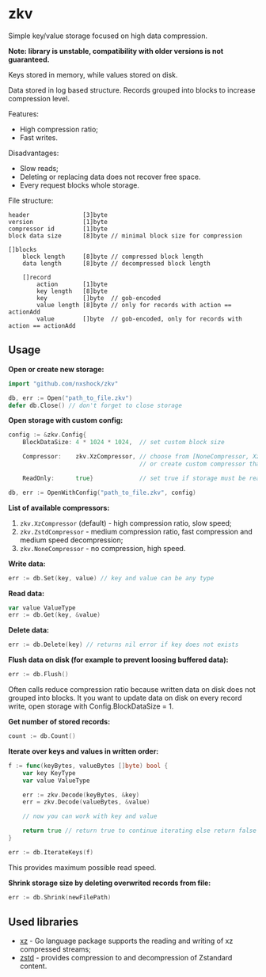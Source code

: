 # zkv

Simple key/value storage focused on high data compression.

**Note: library is unstable, compatibility with older versions is not guaranteed.**

Keys stored in memory, while values stored on disk.

Data stored in log based structure. Records grouped into blocks to increase compression level.

Features:
* High compression ratio;
* Fast writes.

Disadvantages:
* Slow reads;
* Deleting or replacing data does not recover free space.
* Every request blocks whole storage.

File structure:
```
header               [3]byte
version              [1]byte
compressor id        [1]byte
block data size      [8]byte // minimal block size for compression

[]blocks
	block length     [8]byte // compressed block length
	data length      [8]byte // decompressed block length

	[]record
		action       [1]byte
		key length   [8]byte
		key          []byte  // gob-encoded
		value length [8]byte // only for records with action == actionAdd
		value        []byte  // gob-encoded, only for records with action == actionAdd
```

## Usage

**Open or create new storage:**

```go
import "github.com/nxshock/zkv"

db, err := Open("path_to_file.zkv")
defer db.Close() // don't forget to close storage
```

**Open storage with custom config:**

```go
config := &zkv.Config{
	BlockDataSize: 4 * 1024 * 1024,  // set custom block size

	Compressor:    zkv.XzCompressor, // choose from [NoneCompressor, XzCompressor, ZstdCompressor]
	                                 // or create custom compressor that match zkv.Compressor interface

	ReadOnly:      true}             // set true if storage must be read only

db, err := OpenWithConfig("path_to_file.zkv", config)
```

**List of available compressors:**

1. `zkv.XzCompressor` (default) - high compression ratio, slow speed;
2. `zkv.ZstdCompressor` - medium compression ratio, fast compression and medium speed decompression;
3. `zkv.NoneCompressor` - no compression, high speed.

**Write data:**

```go
err := db.Set(key, value) // key and value can be any type
```

**Read data:**

```go
var value ValueType
err := db.Get(key, &value)
```

**Delete data:**

```go
err := db.Delete(key) // returns nil error if key does not exists
```

**Flush data on disk (for example to prevent loosing buffered data):**

```go
err := db.Flush()
```

Often calls reduce compression ratio because written data on disk does not grouped into blocks. It you want to update data on disk on every record write, open storage with Config.BlockDataSize = 1.

**Get number of stored records:**

```go
count := db.Count()
```

**Iterate over keys and values in written order:**

```go
f := func(keyBytes, valueBytes []byte) bool {
	var key KeyType
	var value ValueType

	err := zkv.Decode(keyBytes, &key)
	err = zkv.Decode(valueBytes, &value)

	// now you can work with key and value

	return true // return true to continue iterating else return false
}

err := db.IterateKeys(f)
```

This provides maximum possible read speed.

**Shrink storage size by deleting overwrited records from file:**

```go
err := db.Shrink(newFilePath)
```

## Used libraries

* [xz](https://github.com/ulikunitz/xz) - Go language package supports the reading and writing of xz compressed streams;
* [zstd](https://github.com/klauspost/compress/tree/master/zstd) - provides compression to and decompression of Zstandard content.
